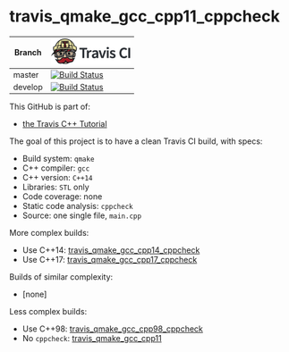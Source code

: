 # travis_qmake_gcc_cpp11_cppcheck

Branch|[![Travis CI logo](TravisCI.png)](https://travis-ci.org)
---|---
master|[![Build Status](https://travis-ci.org/richelbilderbeek/travis_qmake_gcc_cpp11_cppcheck.svg?branch=master)](https://travis-ci.org/richelbilderbeek/travis_qmake_gcc_cpp11_cppcheck)
develop|[![Build Status](https://travis-ci.org/richelbilderbeek/travis_qmake_gcc_cpp11_cppcheck.svg?branch=develop)](https://travis-ci.org/richelbilderbeek/)

This GitHub is part of:

 * [the Travis C++ Tutorial](https://github.com/richelbilderbeek/travis_cpp_tutorial)
 
The goal of this project is to have a clean Travis CI build, with specs:
 * Build system: `qmake`
 * C++ compiler: `gcc`
 * C++ version: `C++14`
 * Libraries: `STL` only
 * Code coverage: none
 * Static code analysis: `cppcheck`
 * Source: one single file, `main.cpp`

More complex builds:

 * Use C++14: [travis_qmake_gcc_cpp14_cppcheck](https://www.github.com/richelbilderbeek/travis_qmake_gcc_cpp14_cppcheck)
 * Use C++17: [travis_qmake_gcc_cpp17_cppcheck](https://www.github.com/richelbilderbeek/travis_qmake_gcc_cpp17_cppcheck)

Builds of similar complexity:

 * [none]

Less complex builds:

 * Use C++98: [travis_qmake_gcc_cpp98_cppcheck](https://www.github.com/richelbilderbeek/travis_qmake_gcc_cpp98_cppcheck)
 * No `cppcheck`: [travis_qmake_gcc_cpp11](https://www.github.com/richelbilderbeek/travis_qmake_gcc_cpp11)


